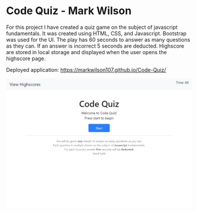 # Code Quiz - Mark Wilson

For this project I have created a quiz game on the subject of javascript fundamentals. It was created using HTML, CSS, and Javascript. Bootstrap was used for the UI.
The play has 60 seconds to answer as many questions as they can. If an answer is incorrect 5 seconds are deducted.
Highscore are stored in local storage and displayed when the user opens the highscore page.

Deployed application: https://markwilson107.github.io/Code-Quiz/

![Image of Yaktocat](https://github.com/markwilson107/Code-Quiz/blob/master/assets/Deployed-Application.png)
